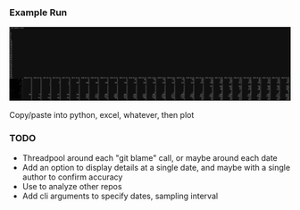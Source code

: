 ### Example Run

![Example run](doc/example_run.png)

Copy/paste into python, excel, whatever, then plot

### TODO

* Threadpool around each "git blame" call, or maybe around each date
* Add an option to display details at a single date, and maybe with a single author to confirm accuracy
* Use to analyze other repos
* Add cli arguments to specify dates, sampling interval
